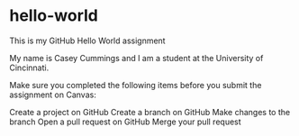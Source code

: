 # hello-world
This is my GitHub Hello World assignment

My name is Casey Cummings and I am a student at the University of Cincinnati.

Make sure you completed the following items before you submit the assignment on Canvas:

 Create a project on GitHub
 Create a branch on GitHub
 Make changes to the branch
 Open a pull request on GitHub
 Merge your pull request
